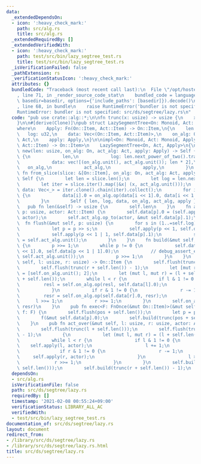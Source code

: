 ```yaml
---
data:
  _extendedDependsOn:
  - icon: ':heavy_check_mark:'
    path: src/alg.rs
    title: src/alg.rs
  _extendedRequiredBy: []
  _extendedVerifiedWith:
  - icon: ':heavy_check_mark:'
    path: test/src/bin/lazy_segtree_test.rs
    title: test/src/bin/lazy_segtree_test.rs
  _isVerificationFailed: false
  _pathExtension: rs
  _verificationStatusIcon: ':heavy_check_mark:'
  attributes: {}
  bundledCode: "Traceback (most recent call last):\n  File \"/opt/hostedtoolcache/Python/3.9.1/x64/lib/python3.9/site-packages/onlinejudge_verify/documentation/build.py\"\
    , line 71, in _render_source_code_stat\n    bundled_code = language.bundle(stat.path,\
    \ basedir=basedir, options={'include_paths': [basedir]}).decode()\n  File \"/opt/hostedtoolcache/Python/3.9.1/x64/lib/python3.9/site-packages/onlinejudge_verify/languages/user_defined.py\"\
    , line 68, in bundle\n    raise RuntimeError('bundler is not specified: {}'.format(path.as_posix()))\n\
    RuntimeError: bundler is not specified: src/ds/segtree/lazy.rs\n"
  code: "pub use crate::alg::*;\n\nfn trunc(x: usize) -> usize {\n    x >> x.trailing_zeros()\n\
    }\n\n#[derive(Clone)]\npub struct LazySegmentTree<On: Monoid, Act: Monoid, Apply>\n\
    where\n    Apply: Fn(On::Item, Act::Item) -> On::Item,\n{\n    len: usize,\n \
    \   log: u32,\n    data: Vec<(On::Item, Act::Item)>,\n    on_alg: On,\n    act_alg:\
    \ Act,\n    apply: Apply,\n}\n\nimpl<On: Monoid, Act: Monoid, Apply: Fn(On::Item,\
    \ Act::Item) -> On::Item>\n    LazySegmentTree<On, Act, Apply>\n{\n    pub fn\
    \ new(len: usize, on_alg: On, act_alg: Act, apply: Apply) -> Self {\n        Self\
    \ {\n            len,\n            log: len.next_power_of_two().trailing_zeros(),\n\
    \            data: vec![(on_alg.unit(), act_alg.unit()); len * 2],\n         \
    \   on_alg,\n            act_alg,\n            apply,\n        }\n    }\n    pub\
    \ fn from_slice(slice: &[On::Item], on_alg: On, act_alg: Act, apply: Apply) ->\
    \ Self {\n        let len = slice.len();\n        let log = len.next_power_of_two().trailing_zeros();\n\
    \        let iter = slice.iter().map(|&x| (x, act_alg.unit()));\n        let mut\
    \ data: Vec<_> = iter.clone().chain(iter).collect();\n        for i in (1..len).rev()\
    \ {\n            data[i].0 = on_alg.op(data[i << 1].0, data[i << 1 | 1].0);\n\
    \        }\n        Self { len, log, data, on_alg, act_alg, apply }\n    }\n \
    \   pub fn len(&self) -> usize {\n        self.len\n    }\n    fn apply(&mut self,\
    \ p: usize, actor: Act::Item) {\n        self.data[p].0 = (self.apply)(self.data[p].0,\
    \ actor);\n        self.act_alg.op_to(actor, &mut self.data[p].1);\n    }\n  \
    \  fn flush(&mut self, p: usize) {\n        for s in (1..=self.log).rev() {\n\
    \            let p = p >> s;\n            self.apply(p << 1, self.data[p].1);\n\
    \            self.apply(p << 1 | 1, self.data[p].1);\n            self.data[p].1\
    \ = self.act_alg.unit();\n        }\n    }\n    fn build(&mut self, mut p: usize)\
    \ {\n        p >>= 1;\n        while p != 0 {\n            self.data[p].0 = self.on_alg.op(self.data[p\
    \ << 1].0, self.data[p << 1 | 1].0);\n            // debug_assert_eq!(self.data[p].1,\
    \ self.act_alg.unit());\n            p >>= 1;\n        }\n    }\n    pub fn ask(&mut\
    \ self, l: usize, r: usize) -> On::Item {\n        self.flush(trunc(l + self.len()));\n\
    \        self.flush(trunc(r + self.len()) - 1);\n        let [mut resl, mut resr]\
    \ = [self.on_alg.unit(); 2];\n        let (mut l, mut r) = (l + self.len(), r\
    \ + self.len());\n        while l < r {\n            if l & 1 != 0 {\n       \
    \         resl = self.on_alg.op(resl, self.data[l].0);\n                l += 1;\n\
    \            }\n            if r & 1 != 0 {\n                r -= 1;\n       \
    \         resr = self.on_alg.op(self.data[r].0, resr);\n            }\n      \
    \      l >>= 1;\n            r >>= 1;\n        }\n        self.on_alg.op(resl,\
    \ resr)\n    }\n    pub fn exec<F: FnOnce(&mut On::Item)>(&mut self, pos: usize,\
    \ f: F) {\n        self.flush(pos + self.len());\n        let p = pos + self.len();\n\
    \        f(&mut self.data[p].0);\n        self.build(trunc(pos + self.len()));\n\
    \    }\n    pub fn act_over(&mut self, l: usize, r: usize, actor: Act::Item) {\n\
    \        self.flush(trunc(l + self.len()));\n        self.flush(trunc(r + self.len())\
    \ - 1);\n        {\n            let (mut l, mut r) = (l + self.len(), r + self.len());\n\
    \            while l < r {\n                if l & 1 != 0 {\n                \
    \    self.apply(l, actor);\n                    l += 1;\n                }\n \
    \               if r & 1 != 0 {\n                    r -= 1;\n               \
    \     self.apply(r, actor);\n                }\n                l >>= 1;\n   \
    \             r >>= 1;\n            }\n        }\n        self.build(trunc(l +\
    \ self.len()));\n        self.build(trunc(r + self.len()) - 1);\n    }\n}\n"
  dependsOn:
  - src/alg.rs
  isVerificationFile: false
  path: src/ds/segtree/lazy.rs
  requiredBy: []
  timestamp: '2021-02-08 00:55:24+09:00'
  verificationStatus: LIBRARY_ALL_AC
  verifiedWith:
  - test/src/bin/lazy_segtree_test.rs
documentation_of: src/ds/segtree/lazy.rs
layout: document
redirect_from:
- /library/src/ds/segtree/lazy.rs
- /library/src/ds/segtree/lazy.rs.html
title: src/ds/segtree/lazy.rs
---
```

